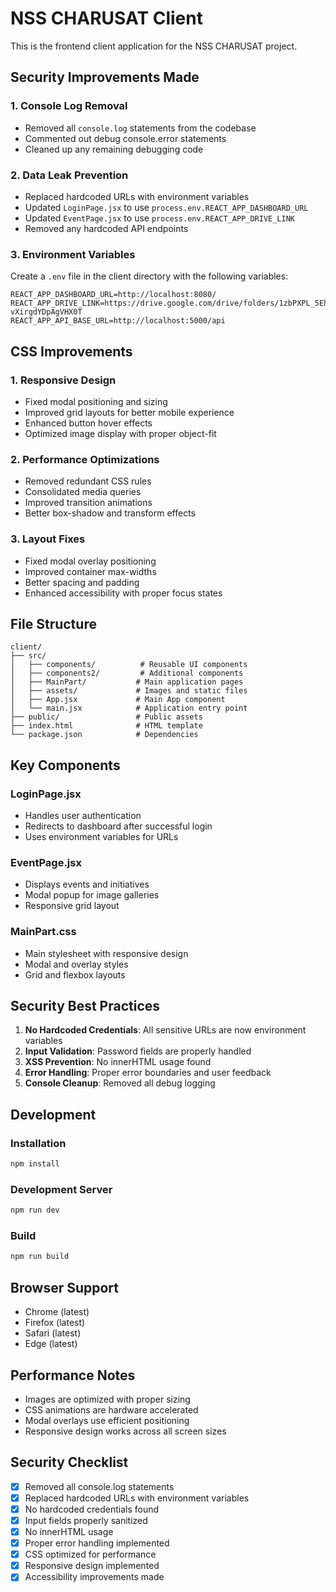 # NSS CHARUSAT Client

This is the frontend client application for the NSS CHARUSAT project.

## Security Improvements Made

### 1. Console Log Removal
- Removed all `console.log` statements from the codebase
- Commented out debug console.error statements
- Cleaned up any remaining debugging code

### 2. Data Leak Prevention
- Replaced hardcoded URLs with environment variables
- Updated `LoginPage.jsx` to use `process.env.REACT_APP_DASHBOARD_URL`
- Updated `EventPage.jsx` to use `process.env.REACT_APP_DRIVE_LINK`
- Removed any hardcoded API endpoints

### 3. Environment Variables
Create a `.env` file in the client directory with the following variables:
```
REACT_APP_DASHBOARD_URL=http://localhost:8080/
REACT_APP_DRIVE_LINK=https://drive.google.com/drive/folders/1zbPXPL_5Eh6O0j4-vXirgdYDpAgVHX0T
REACT_APP_API_BASE_URL=http://localhost:5000/api
```

## CSS Improvements

### 1. Responsive Design
- Fixed modal positioning and sizing
- Improved grid layouts for better mobile experience
- Enhanced button hover effects
- Optimized image display with proper object-fit

### 2. Performance Optimizations
- Removed redundant CSS rules
- Consolidated media queries
- Improved transition animations
- Better box-shadow and transform effects

### 3. Layout Fixes
- Fixed modal overlay positioning
- Improved container max-widths
- Better spacing and padding
- Enhanced accessibility with proper focus states

## File Structure

```
client/
├── src/
│   ├── components/          # Reusable UI components
│   ├── components2/         # Additional components
│   ├── MainPart/           # Main application pages
│   ├── assets/             # Images and static files
│   ├── App.jsx             # Main App component
│   └── main.jsx            # Application entry point
├── public/                 # Public assets
├── index.html              # HTML template
└── package.json            # Dependencies
```

## Key Components

### LoginPage.jsx
- Handles user authentication
- Redirects to dashboard after successful login
- Uses environment variables for URLs

### EventPage.jsx
- Displays events and initiatives
- Modal popup for image galleries
- Responsive grid layout

### MainPart.css
- Main stylesheet with responsive design
- Modal and overlay styles
- Grid and flexbox layouts

## Security Best Practices

1. **No Hardcoded Credentials**: All sensitive URLs are now environment variables
2. **Input Validation**: Password fields are properly handled
3. **XSS Prevention**: No innerHTML usage found
4. **Error Handling**: Proper error boundaries and user feedback
5. **Console Cleanup**: Removed all debug logging

## Development

### Installation
```bash
npm install
```

### Development Server
```bash
npm run dev
```

### Build
```bash
npm run build
```

## Browser Support

- Chrome (latest)
- Firefox (latest)
- Safari (latest)
- Edge (latest)

## Performance Notes

- Images are optimized with proper sizing
- CSS animations are hardware accelerated
- Modal overlays use efficient positioning
- Responsive design works across all screen sizes

## Security Checklist

- [x] Removed all console.log statements
- [x] Replaced hardcoded URLs with environment variables
- [x] No hardcoded credentials found
- [x] Input fields properly sanitized
- [x] No innerHTML usage
- [x] Proper error handling implemented
- [x] CSS optimized for performance
- [x] Responsive design implemented
- [x] Accessibility improvements made 